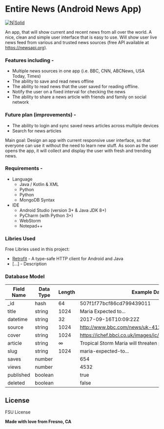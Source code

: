 # Entire News (Android News App)

[![N|Solid](https://a.fsdn.com/sd/topics/android_64.png)](https://www.android.com/)

An app, that will show current and recent news from all over the world. A nice, clean and simple user interface that is easy to use. Will show user live news feed from various and trusted news sources (free API available at https://newsapi.org).

### Features including -

  - Multiple news sources in one app (i.e. BBC, CNN, ABCNews, USA Today, Times)
  - The ability to save and read news offline
  - The ability to read news that the user saved for reading offline.
  - Notify the user on a fixed interval for checking the news
  - The ability to share a news article with friends and family on social network

### Future plan (improvements) -

  - The ability to login and sync saved news articles across multiple devices
  - Search for news articles

Main goal: Design an app with current responsive user interface, so that everyone can use it without the need to learn new stuff. As soon as the user opens the app, it will collect and display the user with fresh and trending news.

### Requirements -
- Language
    - Java / Kotlin & XML
    - Python
    - Python
    - MongoDB Syntax
- IDE
    - Android Studio (version 3+ & Java JDK 8+)
    - PyCharm (with Python 3+)
    - WebStorm
    - Notepad++


### Libries Used

Free Libries used in this project:

* [Retrofit] - A type-safe HTTP client for Android and Java
* [...] - Description

### Database Model

| Field Name | Data Type | Length | Example Data |
| ------ | ------ | ------ | ------ |
| _id | hash | 64 | 507f1f77bcf86cd799439011 |
| title | string | 1024 | Maria Expected to... |
| datetime | string | 32 | 2017-09-16T10:09:22Z |
| source | string | 1024 | http://www.bbc.com/news/uk-41292528 |
| cover | string | 1024 | https://ichef.bbci.co.uk/images/ic/1024x576/p05g9f0r.jpg |
| article | string | ∞ | Tropical Storm Maria will threaten portions... |
| slug | string | 1024 | maria-expected-to... |
| saves | number |  | 654 |
| views | number |  | 4532 |
| published | boolean |  | true |
| deleted | boolean |  | false |


License
----

FSU License

**Made with love from Fresno, CA**

[//]: # (These are reference links used in the body of this note and get stripped out when the markdown processor does its job. There is no need to format nicely because it shouldn't be seen. Thanks SO - http://stackoverflow.com/questions/4823468/store-comments-in-markdown-syntax)

   [Retrofit]: <http://angularjs.org>
   
